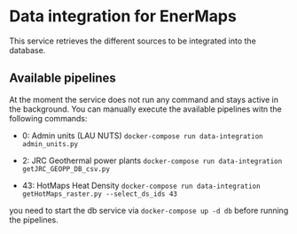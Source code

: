 # Data integration for EnerMaps

This service retrieves the different sources to be integrated into the database.

## Available pipelines

At the moment the service does not run any command and stays active in the background.
You can manually execute the available pipelines witn the following commands:

  - 0: Admin units (LAU NUTS)
    `docker-compose run data-integration admin_units.py`

  - 2: JRC Geothermal power plants
    `docker-compose run data-integration getJRC_GEOPP_DB_csv.py`

  - 43: HotMaps Heat Density
    `docker-compose run data-integration getHotMaps_raster.py --select_ds_ids 43`

you need to start the db service via `docker-compose up -d db` before running the pipelines.
